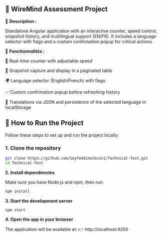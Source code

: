 ## 📌  WireMind Assessment Project

📝 **Description :**

Standalone Angular application with an interactive counter, speed control, snapshot history, and multilingual support (EN/FR).
It includes a language selector with flags and a custom confirmation popup for critical actions.

🚀 **Fonctionnalités :**

🔢 Real-time counter with adjustable speed

📸 Snapshot capture and display in a paginated table

🌍 Language selector (English/French) with flags

✅ Custom confirmation popup before refreshing history

📂 Translations via JSON and persistence of the selected language in localStorage

## 🚀 How to Run the Project

Follow these steps to set up and run the project locally:

### 1. Clone the repository
```bash
git clone https://github.com/SeyfeddineJouini/Technical-Test.git
cd Technical-Test
````

**2. Install dependencies**

Make sure you have Node.js and npm, then run:

```bash
npm install
````

**3. Start the development server**

```bash
npm start
````

**4. Open the app in your browser**

The application will be available at:
👉 http://localhost:4200
